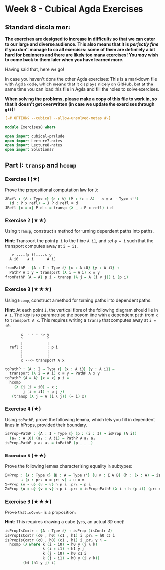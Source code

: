 # Week 8 - Cubical Agda Exercises

## Standard disclaimer:

**The exercises are designed to increase in difficulty so that we can cater to
our large and diverse audience. This also means that it is *perfectly fine* if
you don't manage to do all exercises: some of them are definitely a bit hard for
beginners and there are likely too many exercises! You *may* wish to come back
to them later when you have learned more.**

Having said that, here we go!

In case you haven't done the other Agda exercises:
This is a markdown file with Agda code, which means that it displays nicely on
GitHub, but at the same time you can load this file in Agda and fill the holes
to solve exercises.

**When solving the problems,
please make a copy of this file to work in, so that it doesn't get overwritten
(in case we update the exercises through `git`)!**


```agda
{-# OPTIONS --cubical --allow-unsolved-metas #-}

module Exercises8 where

open import cubical-prelude
open import Lecture7-notes
open import Lecture8-notes
open import Solutions7
```

## Part I: `transp` and `hcomp`

### Exercise 1 (★)

Prove the propositional computation law for `J`:

```agda
JRefl : {A : Type ℓ} {x : A} (P : (z : A) → x ≡ z → Type ℓ'')
  (d : P x refl) → J P d refl ≡ d
JRefl {x = x} P d i = transp (λ _ → P x refl) i d
```

### Exercise 2 (★★)

Using `transp`, construct a method for turning dependent paths into paths.

**Hint**:
Transport the point `p i` to the fibre `A i1`, and set `φ = i` such that the
transport computes away at `i = i1`.
```text
   x ----(p i)----> y
  A i0    A i      A i1
```

```agda
fromPathP : {A : I → Type ℓ} {x : A i0} {y : A i1} →
  PathP A x y → transport (λ i → A i) x ≡ y
fromPathP {A = A} p i = transp (λ j → A (i ∨ j)) i (p i)
```

### Exercise 3 (★★★)

Using `hcomp`, construct a method for turning paths into dependent paths.

**Hint**:
At each point `i`, the vertical fibre of the following diagram should lie in
`A i`. The key is to parametrise the bottom line with a dependent path from `x`
to `transport A x`. This requires writing a `transp` that computes away at
`i = i0`.

```text
       x  - - - -> y
       ^           ^
       ¦           ¦
  refl ¦           ¦ p i
       ¦           ¦
       ¦           ¦
       x ---> transport A x
```


```agda
toPathP : {A : I → Type ℓ} {x : A i0} {y : A i1} →
  transport (λ i → A i) x ≡ y → PathP A x y
toPathP {A = A} {x = x} p i =
  hcomp
    (λ {j (i = i0) → x ;
        j (i = i1) → p j })
   (transp (λ j → A (i ∧ j)) (~ i) x)
```

### Exercise 4 (★)

Using `toPathP`, prove the following lemma, which lets you fill in dependent
lines in hProps, provided their boundary.

```agda
isProp→PathP : {A : I → Type ℓ} (p : (i : I) → isProp (A i))
  (a₀ : A i0) (a₁ : A i1) → PathP A a₀ a₁
isProp→PathP p a₀ a₁ = toPathP (p _ _ _)
```

### Exercise 5 (★★)

Prove the following lemma characterising equality in subtypes:

```agda
Σ≡Prop : {A : Type ℓ} {B : A → Type ℓ'} {u v : Σ A B} (h : (x : A) → isProp (B x))
       → (p : pr₁ u ≡ pr₁ v) → u ≡ v
Σ≡Prop {u = u} {v = v} h p i .pr₁ = p i
Σ≡Prop {u = u} {v = v} h p i .pr₂ = isProp→PathP (λ i → h (p i)) (pr₂ u) (pr₂ v) i
```

### Exercise 6 (★★★)

Prove that `isContr` is a proposition:

**Hint**:
This requires drawing a cube (yes, an actual 3D one)!

```agda
isPropIsContr : {A : Type ℓ} → isProp (isContr A)
isPropIsContr (c0 , h0) (c1 , h1) i .pr₁ = h0 c1 i
isPropIsContr (c0 , h0) (c1 , h1) i .pr₂ y j =
  hcomp (λ where k (i = i0) → h0 y (j ∧ k)
                 k (i = i1) → h1 y j
                 k (j = i0) → h0 c1 i
                 k (j = i1) → h0 y (i ∨ k))
        (h0 (h1 y j) i)
```
